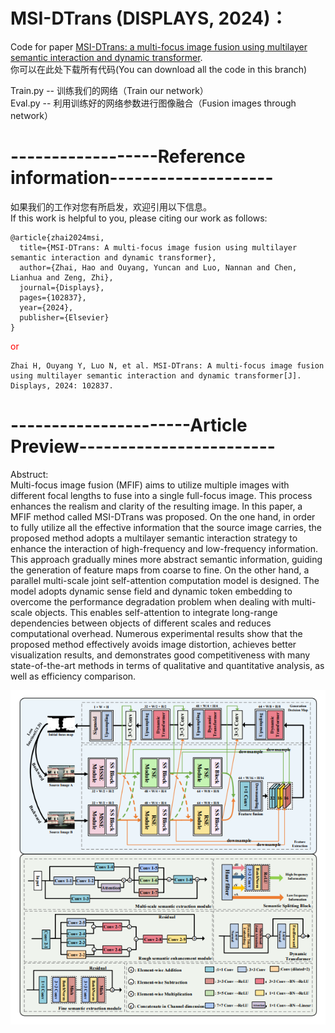 # MSI-DTrans (DISPLAYS, 2024)：
Code for paper [MSI-DTrans: a multi-focus image fusion using multilayer semantic interaction and dynamic transformer](https://www.sciencedirect.com/science/article/abs/pii/S0141938224002014).  
你可以在此处下载所有代码(You can download all the code in this branch)  
  
Train.py -- 训练我们的网络（Train our network）  
Eval.py -- 利用训练好的网络参数进行图像融合（Fusion images through network）

# ------------------Reference information--------------------  
如果我们的工作对您有所启发，欢迎引用以下信息。  
If this work is helpful to you, please citing our work as follows:  
  
```  
@article{zhai2024msi,
  title={MSI-DTrans: A multi-focus image fusion using multilayer semantic interaction and dynamic transformer},  
  author={Zhai, Hao and Ouyang, Yuncan and Luo, Nannan and Chen, Lianhua and Zeng, Zhi},  
  journal={Displays},  
  pages={102837},  
  year={2024},  
  publisher={Elsevier}  
}
```
  
<p style="color:red">or</p>
  
```  
Zhai H, Ouyang Y, Luo N, et al. MSI-DTrans: A multi-focus image fusion using multilayer semantic interaction and dynamic transformer[J]. Displays, 2024: 102837.  
```  
  
# ----------------------Article Preview------------------------  
Abstruct:  
Multi-focus image fusion (MFIF) aims to utilize multiple images with different focal lengths to fuse into a single full-focus image. This process enhances the realism and clarity of the resulting image. In this paper, a MFIF method called MSI-DTrans was proposed. On the one hand, in order to fully utilize all the effective information that the source image carries, the proposed method adopts a multilayer semantic interaction strategy to enhance the interaction of high-frequency and low-frequency information. This approach gradually mines more abstract semantic information, guiding the generation of feature maps from coarse to fine. On the other hand, a parallel multi-scale joint self-attention computation model is designed. The model adopts dynamic sense field and dynamic token embedding to overcome the performance degradation problem when dealing with multi-scale objects. This enables self-attention to integrate long-range dependencies between objects of different scales and reduces computational overhead. Numerous experimental results show that the proposed method effectively avoids image distortion, achieves better visualization results, and demonstrates good competitiveness with many state-of-the-art methods in terms of qualitative and quantitative analysis, as well as efficiency comparison.  


<div align="center">
  <img src="figs/network.jpg"/>
</div>
